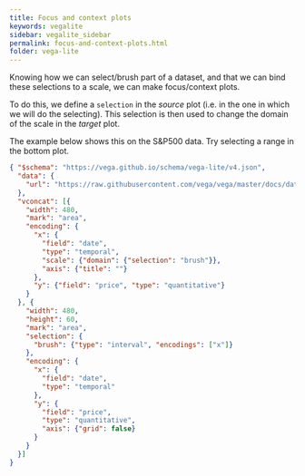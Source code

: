 ```yaml
---
title: Focus and context plots
keywords: vegalite
sidebar: vegalite_sidebar
permalink: focus-and-context-plots.html
folder: vega-lite
---
```

Knowing how we can select/brush part of a dataset, and that we can bind these selections to a scale, we can make focus/context plots.

To do this, we define a `selection` in the _source_ plot (i.e. in the one in which we will do the selecting). This selection is then used to change the domain of the scale in the _target_ plot.

The example below shows this on the S&P500 data. Try selecting a range in the bottom plot.

<div id="vis6"></div>
<script type="text/javascript">
  var yourVlSpec = { "$schema": "https://vega.github.io/schema/vega-lite/v4.json",
    "data": {
      "url": "https://raw.githubusercontent.com/vega/vega/master/docs/data/sp500.csv"
    },
    "vconcat": [{
      "width": 480,
      "mark": "area",
      "encoding": {
        "x": {
          "field": "date",
          "type": "temporal",
          "scale": {"domain": {"selection": "brush"}},
          "axis": {"title": ""}
        },
        "y": {"field": "price", "type": "quantitative"}
      }
    }, {
      "width": 480,
      "height": 60,
      "mark": "area",
      "selection": {
        "brush": {"type": "interval", "encodings": ["x"]}
      },
      "encoding": {
        "x": {
          "field": "date",
          "type": "temporal"
        },
        "y": {
          "field": "price",
          "type": "quantitative",
          "axis": {"grid": false}
        }
      }
    }]
  };
  vegaEmbed('#vis6', yourVlSpec);
</script>

<!--
<img src="{{ site.baseurl }}/assets/vega-focuscontext.png" width="50%"/>
-->

```json
{ "$schema": "https://vega.github.io/schema/vega-lite/v4.json",
  "data": {
    "url": "https://raw.githubusercontent.com/vega/vega/master/docs/data/sp500.csv"
  },
  "vconcat": [{
    "width": 480,
    "mark": "area",
    "encoding": {
      "x": {
        "field": "date",
        "type": "temporal",
        "scale": {"domain": {"selection": "brush"}},
        "axis": {"title": ""}
      },
      "y": {"field": "price", "type": "quantitative"}
    }
  }, {
    "width": 480,
    "height": 60,
    "mark": "area",
    "selection": {
      "brush": {"type": "interval", "encodings": ["x"]}
    },
    "encoding": {
      "x": {
        "field": "date",
        "type": "temporal"
      },
      "y": {
        "field": "price",
        "type": "quantitative",
        "axis": {"grid": false}
      }
    }
  }]
}
```
